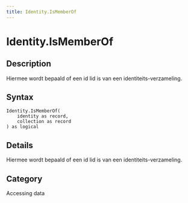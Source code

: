 ```yaml
---
title: Identity.IsMemberOf
---
```


# Identity.IsMemberOf


## Description

Hiermee wordt bepaald of een id lid is van een identiteits-verzameling.


## Syntax

```powerquery
Identity.IsMemberOf(
    identity as record,
    collection as record
) as logical
```


## Details

Hiermee wordt bepaald of een id lid is van een identiteits-verzameling.



## Category
Accessing data
